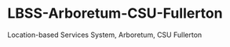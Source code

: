 LBSS-Arboretum-CSU-Fullerton
============================

Location-based Services System, Arboretum, CSU Fullerton